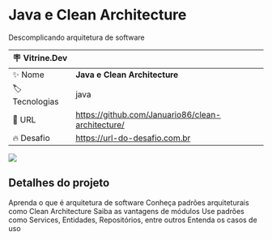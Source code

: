 # Java e Clean Architecture
Descomplicando arquitetura de software

| :placard: Vitrine.Dev |     |
| -------------  | --- |
| :sparkles: Nome        | **Java e Clean Architecture**
| :label: Tecnologias | java
| :rocket: URL         | https://github.com/Januario86/clean-architecture/
| :fire: Desafio     | https://url-do-desafio.com.br

<!-- Inserir imagem com a #vitrinedev ao final do link -->
![](https://www.alura.com.br/assets/api/cursos/java-clean-architecture.svg#vitrinedev)


## Detalhes do projeto

Aprenda o que é arquitetura de software
Conheça padrões arquiteturais como Clean Architecture
Saiba as vantagens de módulos
Use padrões como Services, Entidades, Repositórios, entre outros
Entenda os casos de uso
